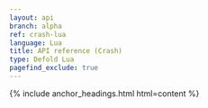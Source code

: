 ```yaml
---
layout: api
branch: alpha
ref: crash-lua
language: Lua
title: API reference (Crash)
type: Defold Lua
pagefind_exclude: true
---
```

{% include anchor_headings.html html=content %}